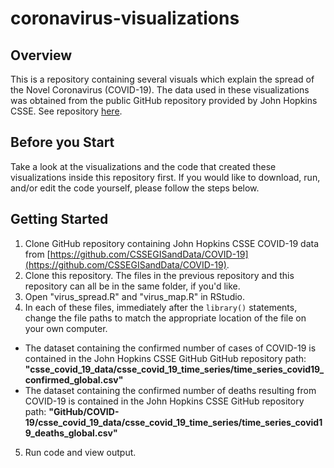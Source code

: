 # coronavirus-visualizations

## Overview

This is a repository containing several visuals which explain the spread of the Novel Coronavirus (COVID-19).
The data used in these visualizations was obtained from the public GitHub repository provided by John Hopkins CSSE. See repository [here](https://github.com/CSSEGISandData/COVID-19).

## Before you Start

Take a look at the visualizations and the code that created these visualizations inside this repository first. If you would like to download, run, and/or edit the code yourself, please follow the steps below.

## Getting Started
1. Clone GitHub repository containing John Hopkins CSSE COVID-19 data from [https://github.com/CSSEGISandData/COVID-19](https://github.com/CSSEGISandData/COVID-19).
2. Clone this repository. The files in the previous repository and this repository can all be in the same folder, if you'd like.
3. Open "virus_spread.R" and "virus_map.R" in RStudio.
4. In each of these files, immediately after the `library()` statements, change the file paths to match the appropriate location of the file on your own computer.
  * The dataset containing the confirmed number of cases of COVID-19 is contained in the John Hopkins CSSE GitHub GitHub repository path: **"csse_covid_19_data/csse_covid_19_time_series/time_series_covid19_confirmed_global.csv"**
  * The dataset containing the confirmed number of deaths resulting from COVID-19 is contained in the John Hopkins CSSE GitHub repository path: **"GitHub/COVID-19/csse_covid_19_data/csse_covid_19_time_series/time_series_covid19_deaths_global.csv"**
5. Run code and view output.
